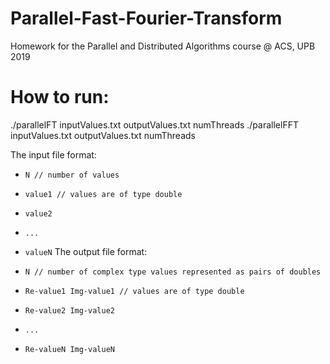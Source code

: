 # Parallel-Fast-Fourier-Transform
Homework for the Parallel and Distributed Algorithms course @ ACS, UPB 2019

# How to run:

./parallelFT inputValues.txt outputValues.txt numThreads
./parallelFFT inputValues.txt outputValues.txt numThreads

The input file format:

- `N // number of values`
- `value1 // values are of type double`
- `value2`
- `...`
- `valueN`
The output file format:

- `N // number of complex type values represented as pairs of doubles`
- `Re-value1 Img-value1 // values are of type double`
- `Re-value2 Img-value2`
- `...`
- `Re-valueN Img-valueN`
